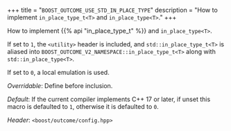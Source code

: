 +++
title = "`BOOST_OUTCOME_USE_STD_IN_PLACE_TYPE`"
description = "How to implement `in_place_type_t<T>` and `in_place_type<T>`."
+++

How to implement {{% api "in_place_type_t<T>" %}} and `in_place_type<T>`.

If set to `1`, the `<utility>` header is included, and `std::in_place_type_t<T>`
is aliased into `BOOST_OUTCOME_V2_NAMESPACE::in_place_type_t<T>` along with
`std::in_place_type<T>`.

If set to `0`, a local emulation is used.

*Overridable*: Define before inclusion.

*Default*: If the current compiler implements C++ 17 or later, if unset
this macro is defaulted to `1`, otherwise it is defaulted to `0`.

*Header*: `<boost/outcome/config.hpp>`